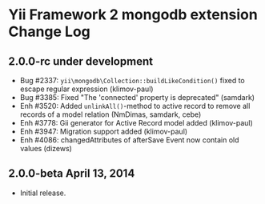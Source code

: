 Yii Framework 2 mongodb extension Change Log
============================================

2.0.0-rc under development
--------------------------

- Bug #2337: `yii\mongodb\Collection::buildLikeCondition()` fixed to escape regular expression (klimov-paul)
- Bug #3385: Fixed "The 'connected' property is deprecated" (samdark)
- Enh #3520: Added `unlinkAll()`-method to active record to remove all records of a model relation (NmDimas, samdark, cebe)
- Enh #3778: Gii generator for Active Record model added (klimov-paul)
- Enh #3947: Migration support added (klimov-paul)
- Enh #4086: changedAttributes of afterSave Event now contain old values (dizews)


2.0.0-beta April 13, 2014
-------------------------

- Initial release.
